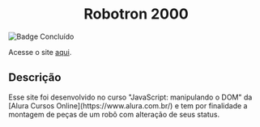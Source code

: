 <h1 align=center>Robotron 2000</h1>

![Badge Concluído](https://img.shields.io/badge/status-conclu%C3%ADdo-green)

Acesse o site <a href="https://robotron-2000-xi-five.vercel.app//" target="_blank">aqui</a>.

<h2> Descrição</h2>
Esse site foi desenvolvido no curso "JavaScript: manipulando o DOM" da [Alura Cursos Online](https://www.alura.com.br/) e tem por finalidade a montagem de peças de um robô com alteração de seus status.
